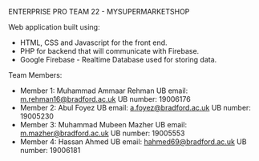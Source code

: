ENTERPRISE PRO TEAM 22 - MYSUPERMARKETSHOP

Web application built using:
- HTML, CSS and Javascript for the front end.
- PHP for backend that will communicate with Firebase.
- Google Firebase - Realtime Database used for storing data.

Team Members:
- Member 1: Muhammad Ammaar Rehman 
UB email: m.rehman16@bradford.ac.uk 
UB number: 19006176
- Member 2: Abul Foyez 
UB email: a.foyez@bradford.ac.uk
UB number: 19005230
- Member 3: Muhammad Mubeen Mazher 
UB email: m.mazher@bradford.ac.uk
UB number: 19005553
- Member 4: Hassan Ahmed 
UB email: hahmed69@bradford.ac.uk
UB number: 19006181
